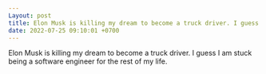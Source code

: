```yaml
---
Layout: post
title: Elon Musk is killing my dream to become a truck driver. I guess I am stuck being a software engineer...
date: 2022-07-25 09:10:01 +0700
---
```

Elon Musk is killing my dream to become a truck driver. I guess I am stuck being a software engineer for the rest of my life.